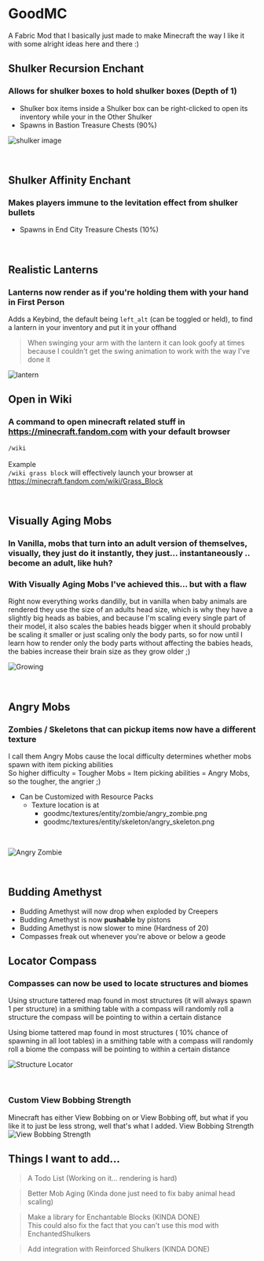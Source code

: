 # GoodMC

A Fabric Mod that I basically just made to make Minecraft the way I like it with some alright ideas here and there :)

## Shulker Recursion Enchant
### Allows for shulker boxes to hold shulker boxes (Depth of 1)
- Shulker box items inside a Shulker box can be right-clicked to open its inventory while your in the Other Shulker
- Spawns in Bastion Treasure Chests (90%)

![shulker image](https://i.imgur.com/5sXOlCs.png)

<br>

## Shulker Affinity Enchant
### Makes players immune to the levitation effect from shulker bullets
- Spawns in End City Treasure Chests (10%)

<br>

## Realistic Lanterns
### Lanterns now render as if you're holding them with your hand in First Person
Adds a Keybind, the default being `left_alt` (can be toggled or held), to find a lantern in your inventory and put it in your offhand

> When swinging your arm with the lantern it can look goofy at times because I couldn't get the swing animation to work with the way I've done it

![lantern](https://i.imgur.com/rWofykE.png)
## Open in Wiki
### A command to open minecraft related stuff in https://minecraft.fandom.com with your default browser
`/wiki`<br><br>
Example<br>
`/wiki grass block` will effectively launch your browser at https://minecraft.fandom.com/wiki/Grass_Block

<br>

## Visually Aging Mobs
### In Vanilla, mobs that turn into an adult version of themselves, visually, they just do it instantly, they just... instantaneously .. become an adult, like huh?
### With Visually Aging Mobs I've achieved this... but with a flaw
 Right now everything works dandilly, but in vanilla when baby animals are rendered they use the 
 size of an adults head size, which is why they have a slightly big heads as babies, and because I'm scaling 
 every single part of their model, it also scales the babies heads bigger when it should probably be scaling 
 it smaller or just scaling only the body parts, so for now until I learn how to render only the body parts
 without affecting the babies heads, the babies increase their brain size as they grow older ;)

![Growing](https://i.imgur.com/8M9USxc.gif)

<br>

## Angry Mobs
### Zombies / Skeletons that can pickup items now have a different texture
I call them Angry Mobs cause the local difficulty determines whether mobs spawn with item picking abilities<br>
So higher difficulty = Tougher Mobs = Item picking abilities = Angry Mobs, so the tougher, the angrier ;)
- Can be Customized with Resource Packs
    - Texture location is at
      - goodmc/textures/entity/zombie/angry_zombie.png
      - goodmc/textures/entity/skeleton/angry_skeleton.png
      
<br>

![Angry Zombie](https://i.imgur.com/JW7OYjn.png)

<br>

## Budding Amethyst
- Budding Amethyst will now drop when exploded by Creepers
- Budding Amethyst is now <b>pushable</b> by pistons
- Budding Amethyst is now slower to mine (Hardness of 20)
- Compasses freak out whenever you're above or below a geode

## Locator Compass
### Compasses can now be used to locate structures and biomes
Using structure tattered map found in most structures (it will always spawn 1 per structure)
in a smithing table with a compass will randomly roll a structure the compass will be 
pointing to within a certain distance

Using biome tattered map found in most structures ( 10% chance of spawning in all loot tables)
in a smithing table with a compass will randomly roll a biome the compass will be pointing 
to within a certain distance

![Structure Locator](https://i.imgur.com/IPVb2tm.gif)

<br>

### Custom View Bobbing Strength
Minecraft has either View Bobbing on or View Bobbing off, but what if 
you like it to just be less strong, well that's what I added. View Bobbing Strength
![View Bobbing Strength](https://i.imgur.com/XCSobkg.png])
## Things I want to add...
> A Todo List (Working on it... rendering is hard)

> Better Mob Aging (Kinda done just need to fix baby animal head scaling)

> Make a library for Enchantable Blocks (KINDA DONE)<br> 
> This could also fix the fact that you can't use this mod with EnchantedShulkers

> Add integration with Reinforced Shulkers (KINDA DONE)

